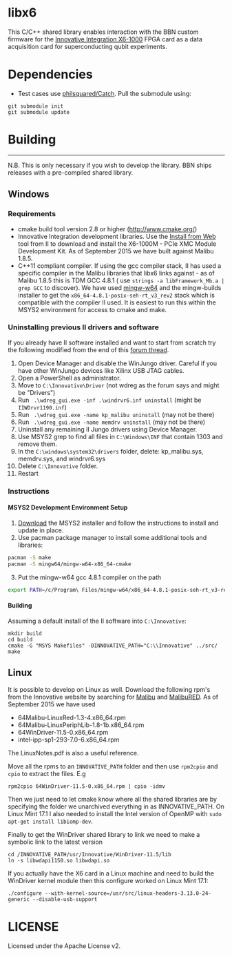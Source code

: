 # libx6

This C/C++ shared library enables interaction with the BBN custom firmware for the
[Innovative Integration
X6-1000](http://www.innovative-dsp.com/products.php?product=X6-1000M) FPGA card
as a data acquisition card for superconducting qubit experiments.

# Dependencies
* Test cases use [philsquared/Catch](https://github.com/philsquared/Catch). Pull the submodule using:
```
git submodule init
git submodule update
```

# Building
----------------------

N.B. This is only necessary if you wish to develop the library. BBN ships
releases with a pre-compiled shared library.

## Windows

### Requirements

* cmake build tool version 2.8 or higher (http://www.cmake.org/)
* Innovative Integration development libraries. Use the [Install from
Web](http://www.innovative-dsp.com/support/installfromwebAutomatic.htm) tool
from II to download and install the X6-1000M - PCIe XMC Module Development Kit.
As of September 2015 we have built against Malibu 1.8.5.
* C++11 compliant compiler.  If using the gcc compiler stack, II has used a
specific compiler in the Malibu libraries that libx6 links against - as of
Malibu 1.8.5 this is TDM GCC 4.8.1 ( use `strings -a libFramework_Mb.a | grep
GCC` to discover). We have used [mingw-w64](http://mingw-w64.org/) and the
mingw-builds installer to get the ``x86_64-4.8.1-posix-seh-rt_v3_rev2`` stack
which is compatible with the compiler II used.  It is easiest to run this
within the MSYS2 environment for access to cmake and make.

### Uninstalling previous II drivers and software

If you already have II software installed and want to start from scratch try the
following modified from the end of this [forum
thread](http://www.innovative-dsp.com/forum/viewtopic.php?t=2032).

1. Open Device Manager and disable the WinJungo driver. Careful if you have
other WinJungo devices like Xilinx USB JTAG cables.
2. Open a PowerShell as administrator.
3. Move to  `C:\Innovative\Driver` (not wdreg as the forum says and might be "Drivers")
4. Run ` .\wdreg_gui.exe -inf .\windrvr6.inf uninstall` (might be `IIWDrvr1190.inf`)
5. Run ` .\wdreg_gui.exe -name kp_malibu uninstall` (may not be there)
6. Run ` .\wdreg_gui.exe -name memdrv uninstall` (may not be there)
7. Uninstall any remaining II Jungo drivers using Device Manager.
8. Use MSYS2 grep to find all files in `C:\Windows\INF` that contain 1303 and remove them.
9. In the `C:\windows\system32\drivers` folder, delete: kp_malibu.sys, memdrv.sys, and windrvr6.sys
10. Delete `C:\Innovative` folder.
11. Restart

### Instructions

#### MSYS2 Development Environment Setup

1. [Download](http://msys2.github.io/) the MSYS2 installer and follow the instructions to install and update in place.
2. Use pacman package manager to install some additional tools and libraries:

  ```bash
  pacman -S make
  pacman -S mingw64/mingw-w64-x86_64-cmake
  ```
3. Put the mingw-w64 gcc 4.8.1 compiler on the path

  ```bash
  export PATH=/c/Program\ Files/mingw-w64/x86_64-4.8.1-posix-seh-rt_v3-rev2/mingw64/bin:$PATH
  ```

#### Building
Assuming a default install of the II software into ``C:\Innovative``:
```shell
mkdir build
cd build
cmake -G "MSYS Makefiles" -DINNOVATIVE_PATH="C:\\Innovative" ../src/
make
```

## Linux

It is possible to develop on Linux as well.  Download the following rpm's from
the Innovative website by searching for
[Malibu](http://www.innovative-dsp.com/cgi-bin/dlLinux64.cgi?product=64Malibu)
and
[MalibuRED](http://www.innovative-dsp.com/cgi-bin/dlLinux64.cgi?product=64MalibuRed).
As of September 2015 we have used

* 64Malibu-LinuxRed-1.3-4.x86_64.rpm
* 64Malibu-LinuxPeriphLib-1.8-1b.x86_64.rpm
* 64WinDriver-11.5-0.x86_64.rpm
* intel-ipp-sp1-293-7.0-6.x86_64.rpm

The LinuxNotes.pdf is also a useful reference.

Move all the rpms to an ``INNOVATIVE_PATH`` folder and then use ``rpm2cpio`` and
``cpio`` to extract the files. E.g

```shell
rpm2cpio 64WinDriver-11.5-0.x86_64.rpm | cpio -idmv
```

Then we just need to let cmake know where all the shared libraries are by
specifying the folder we unarchived everything in as INNOVATIVE_PATH.  On Linux
Mint 17.1 I also needed to install the Intel version of OpenMP with ``sudo
apt-get install libiomp-dev``.

Finally to get the WinDriver shared library to link we need to make a symbolic
link to the latest version

```shell
cd /INNOVATIVE_PATH/usr/Innovative/WinDriver-11.5/lib
ln -s libwdapi1150.so libwdapi.so
```

If you actually have the X6 card in a Linux machine and need to build the
WinDriver kernel module then this configure worked on Linux Mint 17.1:

```shell
./configure --with-kernel-source=/usr/src/linux-headers-3.13.0-24-generic --disable-usb-support
```


# LICENSE

Licensed under the Apache License v2.
